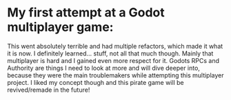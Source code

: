# My first attempt at a Godot multiplayer game:

This went absolutely terrible and had multiple refactors, which made it what it is now.
I definitely learned... stuff, not all that much though. Mainly that multiplayer is hard and I gained even more respect for it.
Godots RPCs and Authority are things I need to look at more and will dive deeper into, because they were the main troublemakers while attempting this multiplayer project.
I liked my concept though and this pirate game will be revived/remade in the future!